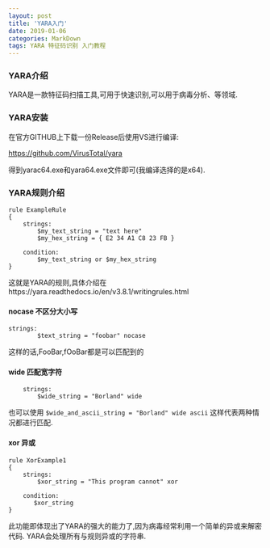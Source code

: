 ```yaml
---
layout: post
title: 'YARA入门'
date: 2019-01-06
categories: MarkDown
tags: YARA 特征码识别 入门教程
---
```

### YARA介绍
YARA是一款特征码扫描工具,可用于快速识别,可以用于病毒分析、等领域.

### YARA安装
在官方GITHUB上下载一份Release后使用VS进行编译:

https://github.com/VirusTotal/yara

得到yarac64.exe和yara64.exe文件即可(我编译选择的是x64).

### YARA规则介绍
```YARA
rule ExampleRule
{
    strings:
        $my_text_string = "text here"
        $my_hex_string = { E2 34 A1 C8 23 FB }

    condition:
        $my_text_string or $my_hex_string
}
```
这就是YARA的规则,具体介绍在https://yara.readthedocs.io/en/v3.8.1/writingrules.html
#### nocase 不区分大小写
```YARA
strings:
        $text_string = "foobar" nocase
```
这样的话,FooBar,fOoBar都是可以匹配到的
#### wide 匹配宽字符
```YARA
    strings:
        $wide_string = "Borland" wide
```
也可以使用
```$wide_and_ascii_string = "Borland" wide ascii```
这样代表两种情况都进行匹配.

#### xor 异或
```YARA
rule XorExample1
{
    strings:
        $xor_string = "This program cannot" xor

    condition:
       $xor_string
}
```
此功能即体现出了YARA的强大的能力了,因为病毒经常利用一个简单的异或来解密代码.
YARA会处理所有与规则异或的字符串.
